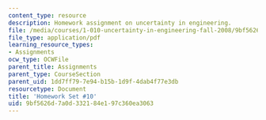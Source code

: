 ```yaml
---
content_type: resource
description: Homework assignment on uncertainty in engineering.
file: /media/courses/1-010-uncertainty-in-engineering-fall-2008/9bf5626d7a0d332184e197c360ea3063_homework_10.pdf
file_type: application/pdf
learning_resource_types:
- Assignments
ocw_type: OCWFile
parent_title: Assignments
parent_type: CourseSection
parent_uid: 1dd7ff79-7e94-b15b-1d9f-4dab4f77e3db
resourcetype: Document
title: 'Homework Set #10'
uid: 9bf5626d-7a0d-3321-84e1-97c360ea3063
---
```

